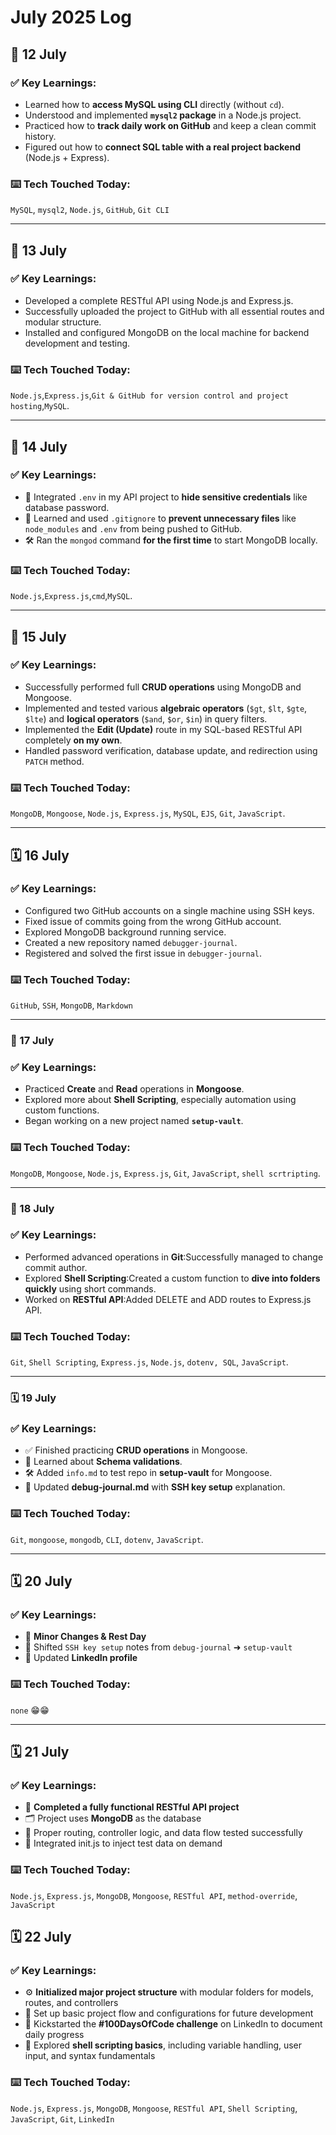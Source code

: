 # July 2025 Log

## 📅 12 July

### ✅ Key Learnings:
- Learned how to **access MySQL using CLI** directly (without `cd`).
- Understood and implemented **`mysql2` package** in a Node.js project.
- Practiced how to **track daily work on GitHub** and keep a clean commit history.
- Figured out how to **connect SQL table with a real project backend** (Node.js + Express).

### ⌨️ Tech Touched Today:
`MySQL`, `mysql2`, `Node.js`, `GitHub`, `Git CLI`

---

## 📅 13 July

### ✅ Key Learnings:
- Developed a complete RESTful API using Node.js and Express.js.
- Successfully uploaded the project to GitHub with all essential routes and modular structure.
- Installed and configured MongoDB on the local machine for backend development and testing.

### ⌨️ Tech Touched Today:
`Node.js`,`Express.js`,`Git & GitHub for version control and project hosting`,`MySQL`.

---

## 📅 14 July

### ✅ Key Learnings:
- 🔐 Integrated `.env` in my API project to **hide sensitive credentials** like database password.
- 📂 Learned and used `.gitignore` to **prevent unnecessary files** like `node_modules` and `.env` from being pushed to GitHub.
- 🛠️ Ran the `mongod` command **for the first time** to start MongoDB locally.

### ⌨️ Tech Touched Today:
`Node.js`,`Express.js`,`cmd`,`MySQL`.

---

## 📅 15 July

### ✅ Key Learnings:
- Successfully performed full **CRUD operations** using MongoDB and Mongoose.
- Implemented and tested various **algebraic operators** (`$gt`, `$lt`, `$gte`, `$lte`) and **logical operators** (`$and`, `$or`, `$in`) in query filters.
- Implemented the **Edit (Update)** route in my SQL-based RESTful API completely **on my own**.
- Handled password verification, database update, and redirection using `PATCH` method.

### ⌨️ Tech Touched Today:
`MongoDB`, `Mongoose`, `Node.js`, `Express.js`, `MySQL`, `EJS`, `Git`, `JavaScript`.

---

## 🗓️ 16 July 

### ✅ Key Learnings:
- Configured two GitHub accounts on a single machine using SSH keys.  
- Fixed issue of commits going from the wrong GitHub account.  
- Explored MongoDB background running service.  
- Created a new repository named `debugger-journal`.  
- Registered and solved the first issue in `debugger-journal`.

### ⌨️ Tech Touched Today:
`GitHub`, `SSH`, `MongoDB`, `Markdown`

---

### 📅 17 July

### ✅ Key Learnings:
- Practiced **Create** and **Read** operations in **Mongoose**.
- Explored more about **Shell Scripting**, especially automation using custom functions.
- Began working on a new project named **`setup-vault`**.

### ⌨️ Tech Touched Today:
`MongoDB`, `Mongoose`, `Node.js`, `Express.js`, `Git`, `JavaScript`, `shell scrtripting`.

---

### 📅 18 July

### ✅ Key Learnings:

- Performed advanced operations in **Git**:Successfully managed to change commit author. 
- Explored **Shell Scripting**:Created a custom function to **dive into folders quickly** using short commands.
- Worked on **RESTful API**:Added DELETE and ADD routes to Express.js API.
    
### ⌨️ Tech Touched Today:
`Git`, `Shell Scripting`, `Express.js`, `Node.js`, `dotenv, SQL`, `JavaScript`.

---

### 🗓️ 19 July 

### ✅ Key Learnings:

- ✅ Finished practicing **CRUD operations** in Mongoose.
- 📘 Learned about **Schema validations**.
- 🛠️ Added `info.md` to test repo in **setup-vault** for Mongoose.
- 🐞 Updated **debug-journal.md** with **SSH key setup** explanation.

### ⌨️ Tech Touched Today:
`Git`, `mongoose`, `mongodb`, `CLI`, `dotenv`, `JavaScript`.

---

## 🗓️ 20 July

### ✅ Key Learnings:

- 🔄 **Minor Changes & Rest Day**
- 🔐 Shifted `SSH key setup` notes from `debug-journal` ➜ `setup-vault`
- 🔗 Updated **LinkedIn profile**

### ⌨️ Tech Touched Today:
`none` 😁😁

---

## 🗓️ 21 July

### ✅ Key Learnings:

- 🚀 **Completed a fully functional RESTful API project**  
- 🗂️ Project uses **MongoDB** as the database
- 🔗 Proper routing, controller logic, and data flow tested successfully
- 🧪 Integrated init.js to inject test data on demand
    
### ⌨️ Tech Touched Today:
`Node.js`, `Express.js`, `MongoDB`, `Mongoose`, `RESTful API`, `method-override`, `JavaScript`

## 🗓️ 22 July

### ✅ Key Learnings:
- ⚙️ **Initialized major project structure** with modular folders for models, routes, and controllers
- 🔗 Set up basic project flow and configurations for future development
- 🧵 Kickstarted the **#100DaysOfCode challenge** on LinkedIn to document daily progress
- 🐚 Explored **shell scripting basics**, including variable handling, user input, and syntax fundamentals
    
### ⌨️ Tech Touched Today:
`Node.js`, `Express.js`, `MongoDB`, `Mongoose`, `RESTful API`, `Shell Scripting`, `JavaScript`, `Git`, `LinkedIn`